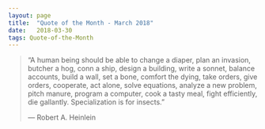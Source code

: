 ```yaml
---
layout:	page
title:	"Quote of the Month - March 2018"
date:	2018-03-30
tags: Quote-of-the-Month
---
```


  
> “A human being should be able to change a diaper, plan an invasion, butcher a hog, conn a ship, design a building, write a sonnet, balance accounts, build a wall, set a bone, comfort the dying, take orders, give orders, cooperate, act alone, solve equations, analyze a new problem, pitch manure, program a computer, cook a tasty meal, fight efficiently, die gallantly. Specialization is for insects.”  
> 
>  — Robert A. Heinlein  